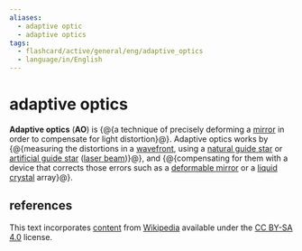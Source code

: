 ```yaml
---
aliases:
  - adaptive optic
  - adaptive optics
tags:
  - flashcard/active/general/eng/adaptive_optics
  - language/in/English
---
```


# adaptive optics

__Adaptive optics__ (__AO__) is {@{a technique of precisely deforming a [mirror](mirror.md) in order to compensate for light distortion}@}. Adaptive optics works by {@{measuring the distortions in a [wavefront](wavefront.md), using a [natural guide star](#natural%20guide%20star) or [artificial guide star](#artificial%20guide%20star) ([laser beam](laser.md))}@}, and {@{compensating for them with a device that corrects those errors such as a [deformable mirror](deformable%20mirror.md) or a [liquid crystal](liquid%20crystal.md) array}@}. <!--SR:!2025-06-09,244,330!2026-02-03,406,310!2025-11-21,320,290-->

## references

This text incorporates [content](https://en.wikipedia.org/wiki/adaptive_optics) from [Wikipedia](Wikipedia.md) available under the [CC BY-SA 4.0](https://creativecommons.org/licenses/by-sa/4.0/) license.
